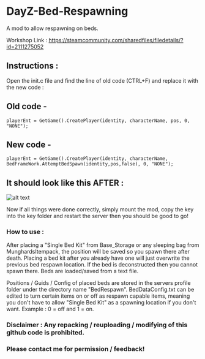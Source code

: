 # DayZ-Bed-Respawning
A mod to allow respawning on beds.

Workshop Link : https://steamcommunity.com/sharedfiles/filedetails/?id=2111275052

## Instructions :
Open the init.c file and find the line of old code (CTRL+F) and replace it with the new code :

## Old code -
`playerEnt = GetGame().CreatePlayer(identity, characterName, pos, 0, "NONE");`

## New code -
`playerEnt = GetGame().CreatePlayer(identity, characterName, BedFrameWork.AttemptBedSpawn(identity,pos,false), 0, "NONE");`

## It should look like this AFTER :
![alt text](https://i.imgur.com/tGGaAxt.png "Example")

Now if all things were done correctly, simply mount the mod, copy the key into the key folder and restart the server then you should be good to go!

### How to use :
After placing a "Single Bed Kit" from Base_Storage or any sleeping bag from MunghardsItempack, the position will be saved so you spawn there after death.
Placing a bed kit after you already have one will just overwrite the previous bed respawn location.
If the bed is deconstructed then you cannot spawn there. Beds are loaded/saved from a text file.

Positions / Guids / Config of placed beds are stored in the servers profile folder under the directory name "BedRespawn".
BedDataConfig.txt can be edited to turn certain items on or off as respawn capable items, meaning you don't have to allow "Single Bed Kit" as a spawning location if you don't want.
Example : 0 = off and 1 = on.

### Disclaimer : Any repacking / reuploading / modifying of this github code is prohibited.

### Please contact me for permission / feedback!

